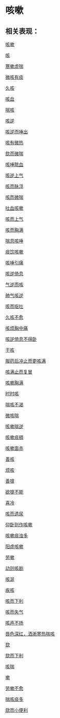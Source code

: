 # 咳嗽## 相关表现：[咳嗽](https://zuoye.gmzyh.com/search?key=咳嗽)[咳](https://zuoye.gmzyh.com/search?key=咳)[寒嗽虚喘](https://zuoye.gmzyh.com/search?key=寒嗽虚喘)[微咳有痰](https://zuoye.gmzyh.com/search?key=微咳有痰)[久咳](https://zuoye.gmzyh.com/search?key=久咳)[咳血](https://zuoye.gmzyh.com/search?key=咳血)[喘咳](https://zuoye.gmzyh.com/search?key=喘咳)[咳逆](https://zuoye.gmzyh.com/search?key=咳逆)[咳逆而唾出](https://zuoye.gmzyh.com/search?key=咳逆而唾出)[咳有微热](https://zuoye.gmzyh.com/search?key=咳有微热)[欬而微喘](https://zuoye.gmzyh.com/search?key=欬而微喘)[咳唾脓血](https://zuoye.gmzyh.com/search?key=咳唾脓血)[咳逆上气](https://zuoye.gmzyh.com/search?key=咳逆上气)[咳而脉浮](https://zuoye.gmzyh.com/search?key=咳而脉浮)[咳而微喘](https://zuoye.gmzyh.com/search?key=咳而微喘)[吐血咳嗽](https://zuoye.gmzyh.com/search?key=吐血咳嗽)[咳而上气](https://zuoye.gmzyh.com/search?key=咳而上气)[咳而胸满](https://zuoye.gmzyh.com/search?key=咳而胸满)[喘息咳唾](https://zuoye.gmzyh.com/search?key=喘息咳唾)[痰饮咳嗽](https://zuoye.gmzyh.com/search?key=痰饮咳嗽)[咳唾引痛](https://zuoye.gmzyh.com/search?key=咳唾引痛)[咳逆倚息](https://zuoye.gmzyh.com/search?key=咳逆倚息)[气逆而咳](https://zuoye.gmzyh.com/search?key=气逆而咳)[肺气咳逆](https://zuoye.gmzyh.com/search?key=肺气咳逆)[咳而呕吐](https://zuoye.gmzyh.com/search?key=咳而呕吐)[久咳不愈](https://zuoye.gmzyh.com/search?key=久咳不愈)[咳烦胸中痛](https://zuoye.gmzyh.com/search?key=咳烦胸中痛)[咳逆倚息不得卧](https://zuoye.gmzyh.com/search?key=咳逆倚息不得卧)[干咳](https://zuoye.gmzyh.com/search?key=干咳)[服药后冲止而更咳满](https://zuoye.gmzyh.com/search?key=服药后冲止而更咳满)[咳满止而复冒](https://zuoye.gmzyh.com/search?key=咳满止而复冒)[咳嗽胸满](https://zuoye.gmzyh.com/search?key=咳嗽胸满)[时时咳](https://zuoye.gmzyh.com/search?key=时时咳)[喘咳不渴](https://zuoye.gmzyh.com/search?key=喘咳不渴)[微咳喘](https://zuoye.gmzyh.com/search?key=微咳喘)[咳嗽喘逆](https://zuoye.gmzyh.com/search?key=咳嗽喘逆)[咳嗽痰稠](https://zuoye.gmzyh.com/search?key=咳嗽痰稠)[咳嗽面赤](https://zuoye.gmzyh.com/search?key=咳嗽面赤)[善咳](https://zuoye.gmzyh.com/search?key=善咳)[烦咳](https://zuoye.gmzyh.com/search?key=烦咳)[善嚏](https://zuoye.gmzyh.com/search?key=善嚏)[欲嚏不能](https://zuoye.gmzyh.com/search?key=欲嚏不能)[喜冷](https://zuoye.gmzyh.com/search?key=喜冷)[咳而遗尿](https://zuoye.gmzyh.com/search?key=咳而遗尿)[仰卧则作咳嗽](https://zuoye.gmzyh.com/search?key=仰卧则作咳嗽)[咳嗽痰浊多](https://zuoye.gmzyh.com/search?key=咳嗽痰浊多)[阳虚咳嗽](https://zuoye.gmzyh.com/search?key=阳虚咳嗽)[劳嗽](https://zuoye.gmzyh.com/search?key=劳嗽)[动则咳剧](https://zuoye.gmzyh.com/search?key=动则咳剧)[咳涎](https://zuoye.gmzyh.com/search?key=咳涎)[疾咳](https://zuoye.gmzyh.com/search?key=疾咳)[咳而下利](https://zuoye.gmzyh.com/search?key=咳而下利)[咳而失气](https://zuoye.gmzyh.com/search?key=咳而失气)[咳声不扬](https://zuoye.gmzyh.com/search?key=咳声不扬)[唇色深红，洒淅寒热喘咳](https://zuoye.gmzyh.com/search?key=唇色深红，洒淅寒热喘咳)[欬](https://zuoye.gmzyh.com/search?key=欬)[欬而下利](https://zuoye.gmzyh.com/search?key=欬而下利)[咳喘](https://zuoye.gmzyh.com/search?key=咳喘)[嗽](https://zuoye.gmzyh.com/search?key=嗽)[劳嗽不愈](https://zuoye.gmzyh.com/search?key=劳嗽不愈)[喘咳痰多](https://zuoye.gmzyh.com/search?key=喘咳痰多)[欬而小便利](https://zuoye.gmzyh.com/search?key=欬而小便利)